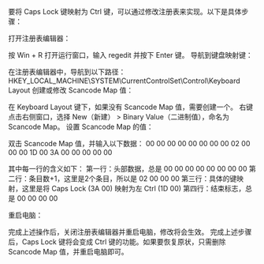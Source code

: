 要将 Caps Lock 键映射为 Ctrl 键，可以通过修改注册表来实现。以下是具体步骤：

打开注册表编辑器：

按 Win + R 打开运行窗口，输入 regedit 并按下 Enter 键。
导航到键盘映射键：

在注册表编辑器中，导航到以下路径：
HKEY_LOCAL_MACHINE\SYSTEM\CurrentControlSet\Control\Keyboard Layout
创建或修改 Scancode Map 值：

在 Keyboard Layout 键下，如果没有 Scancode Map 值，需要创建一个。
右键点击右侧窗口，选择 New（新建） > Binary Value（二进制值），命名为 Scancode Map。
设置 Scancode Map 的值：

双击 Scancode Map 值，并输入以下数据：
00 00 00 00 00 00 00 00
02 00 00 00
1D 00 3A 00
00 00 00 00

其中每一行的含义如下：
第一行：头部数据，总是 00 00 00 00 00 00 00 00
第二行：条目数+1，这里是2个条目，所以是 02 00 00 00
第三行：具体的键映射，这里是将 Caps Lock (3A 00) 映射为左 Ctrl (1D 00)
第四行：结束标志，总是 00 00 00 00

重启电脑：

完成上述操作后，关闭注册表编辑器并重启电脑，修改将会生效。
完成上述步骤后，Caps Lock 键将会变成 Ctrl 键的功能。如果要恢复原状，只需删除 Scancode Map 值，并重启电脑即可。
